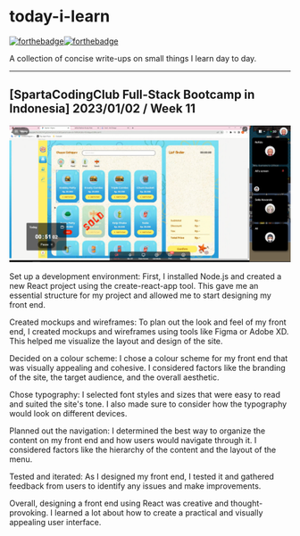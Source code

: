 # today-i-learn

[![forthebadge](https://forthebadge.com/images/badges/built-with-love.svg)](https://wajahatkarim.com)[![forthebadge](https://forthebadge.com/images/badges/makes-people-smile.svg)](https://wajahatkarim.com)

A collection of concise write-ups on small things I learn day to day.

---

## [SpartaCodingClub Full-Stack Bootcamp in Indonesia] 2023/01/02 / Week 11

![image](/images/54.png)

Set up a development environment: First, I installed Node.js and created a new React project using the create-react-app tool. This gave me an essential structure for my project and allowed me to start designing my front end.

Created mockups and wireframes: To plan out the look and feel of my front end, I created mockups and wireframes using tools like Figma or Adobe XD. This helped me visualize the layout and design of the site.

Decided on a colour scheme: I chose a colour scheme for my front end that was visually appealing and cohesive. I considered factors like the branding of the site, the target audience, and the overall aesthetic.

Chose typography: I selected font styles and sizes that were easy to read and suited the site's tone. I also made sure to consider how the typography would look on different devices.

Planned out the navigation: I determined the best way to organize the content on my front end and how users would navigate through it. I considered factors like the hierarchy of the content and the layout of the menu.

Tested and iterated: As I designed my front end, I tested it and gathered feedback from users to identify any issues and make improvements.

Overall, designing a front end using React was creative and thought-provoking. I learned a lot about how to create a practical and visually appealing user interface.
